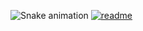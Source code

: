 ![Snake animation](https://github.com/PKrutaa/PKrutaa/blob/output/github-contribution-grid-snake.gif)
[![readme](https://github-readme-stats.vercel.app/api/pin/?username=PKrutaa&repo=PKrutaa&theme=react)](https://github.com/PKrutaa/Kruta)
